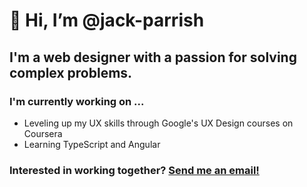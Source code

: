 # 👋 Hi, I’m @jack-parrish
## I'm a web designer with a passion for solving complex problems.

### I'm currently working on ...
- Leveling up my UX skills through Google's UX Design courses on Coursera
- Learning TypeScript and Angular

### Interested in working together?  [Send me an email!](mailto:jparrish331@gmail.com)


<!---
jack-parrish/jack-parrish is a ✨ special ✨ repository because its `README.md` (this file) appears on your GitHub profile.
You can click the Preview link to take a look at your changes.
--->
